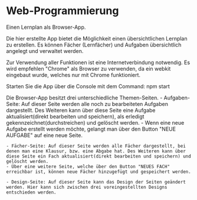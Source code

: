 # Web-Programmierung

Einen Lernplan als Browser-App.

Die hier erstellte App bietet die Möglichkeit einen übersichtlichen Lernplan zu erstellen. Es können Fächer (Lernfächer) und Aufgaben übersichtlich angelegt und verwaltet werden.

Zur Verwendung aller Funktionen ist eine Internetverbindung notwendig.
Es wird empfehlen "Chrome" als Browser zu verwenden, da ein webkit eingebaut wurde, welches nur mit Chrome funktioniert.

Starten Sie die App über die Console mit dem Command: npm start

Die Browser-App besitzt drei unterschiedliche Themen-Seiten.
    - Aufgaben-Seite: Auf dieser Seite werden alle noch zu bearbeiteten Aufgaben dargestellt. Des Weiteren kann über diese Seite eine Aufgabe aktualisiert(direkt bearbeiten und speichern), als erledigt gekennzeichnet(durchstreichen) und gelöscht werden.
    - Wenn eine neue Aufgabe erstellt werden möchte, gelangt man über den Button "NEUE AUFGABE" auf eine neue Seite.

    - Fächer-Seite: Auf dieser Seite werden alle Fächer dargestellt, bei denen man eine Klausur, bzw. eine Abgabe hat. Des Weiteren kann über diese Seite ein Fach aktualisiert(direkt bearbeiten und speichern) und gelöscht werden.
    - Über eine weitere Seite, welche über den Button "NEUES FACH" erreichbar ist, können neue Fächer hinzugefügt und gespeichert werden.

    - Design-Seite: Auf dieser Seite kann das Design der Seiten geändert werden. Hier kann sich zwischen drei voreingestellten Designs entschieden werden.
